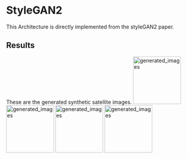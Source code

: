 # StyleGAN2
This Architecture is directly implemented from the styleGAN2 paper.
## Results
These are the generated synthetic satellite images.
<img width="128" height="128" alt="generated_images" src="https://github.com/HiteshMalla1343/StyleGAN2/assets/95233156/704a9243-7005-4123-aa9d-ee5b104a371b">
<img width="128" height="128" alt="generated_images" src="https://github.com/HiteshMalla1343/StyleGAN2/assets/95233156/a1c99e5d-c781-404f-b71b-516d96607599">
<img width="128" height="128" alt="generated_images" src="https://github.com/HiteshMalla1343/StyleGAN2/assets/95233156/93e5ee7e-cffb-4457-858f-dd2ccb12d6e0">
<img width="128" height="128" alt="generated_images" src="https://github.com/HiteshMalla1343/StyleGAN2/assets/95233156/cd5f5a3d-6a9c-4c68-aa4c-13112e80d48e">
